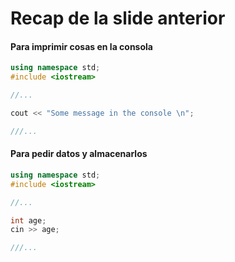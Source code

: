 # Recap de la slide anterior

#### Para imprimir cosas en la consola

``` c++
using namespace std; 
#include <iostream>

//...

cout << "Some message in the console \n";

///...
```



#### Para pedir datos y almacenarlos

``` c++
using namespace std; 
#include <iostream>

//...

int age;
cin >> age;

///...

```